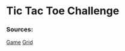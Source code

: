 # Tic Tac Toe Challenge

### Sources:
[Game](https://reactjs.org/tutorial/tutorial.html)
[Grid](https://alistapart.com/article/faux-grid-tracks/)

